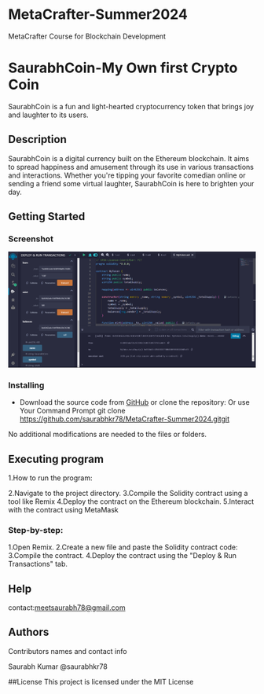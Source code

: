 # MetaCrafter-Summer2024
MetaCrafter Course for Blockchain Development

# SaurabhCoin-My Own first Crypto Coin 

SaurabhCoin is a fun and light-hearted cryptocurrency token that brings joy and laughter to its users.

## Description

SaurabhCoin is a digital currency built on the Ethereum blockchain. It aims to spread happiness and amusement through its use in various transactions and interactions. Whether you're tipping your favorite comedian online or sending a friend some virtual laughter, SaurabhCoin is here to brighten your day.

## Getting Started

### Screenshot
![SaurabhCoin Screenshot](image.png)

### Installing

* Download the source code from [GitHub](https://github.com/saurabhkr78/MetaCrafter-Summer2024.git) or clone the repository:
Or use Your Command Prompt
  git clone https://github.com/saurabhkr78/MetaCrafter-Summer2024.gitgit

No additional modifications are needed to the files or folders.

## Executing program
1.How to run the program:

2.Navigate to the project directory.
3.Compile the Solidity contract using a tool like Remix
4.Deploy the contract on the Ethereum blockchain.
5.Interact with the contract using MetaMask

### Step-by-step:
1.Open Remix.
2.Create a new file and paste the Solidity contract code:
3.Compile the contract.
4.Deploy the contract using the "Deploy & Run Transactions" tab.

## Help
contact:meetsaurabh78@gmail.com

## Authors
Contributors names and contact info

Saurabh Kumar
@saurabhkr78

##License
This project is licensed under the MIT License




